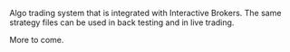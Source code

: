Algo trading system that is integrated with Interactive Brokers. The same strategy files can be used in back testing and in live trading.

More to come.
